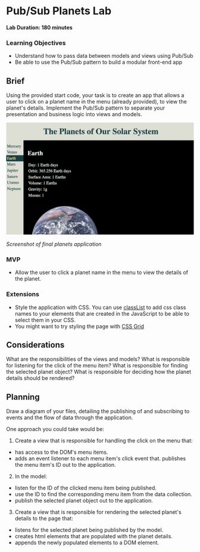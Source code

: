 # Pub/Sub Planets Lab

**Lab Duration: 180 minutes**

### Learning Objectives

- Understand how to pass data between models and views using Pub/Sub
- Be able to use the Pub/Sub pattern to build a modular front-end app

## Brief

Using the provided start code, your task is to create an app that allows a user to click on a planet name in the menu (already provided), to view the planet's details. Implement the Pub/Sub pattern to separate your presentation and business logic into views and models.

![Images or digram](images/planets_screenshot.png)

*Screenshot of final planets application*

### MVP

- Allow the user to click a planet name in the menu to view the details of the planet.

### Extensions

- Style the application with CSS. You can use [classList](https://developer.mozilla.org/en-US/docs/Web/API/Element/classList) to add css class names to your elements that are created in the JavaScript to be able to select them in your CSS.
- You might want to try styling the page with [CSS Grid](https://css-tricks.com/snippets/css/complete-guide-grid/)

## Considerations

What are the responsibilities of the views and models? What is responsible for listening for the click of the menu item? What is responsible for finding the selected planet object? What is responsible for deciding how the planet details should be rendered?

## Planning

Draw a diagram of your files, detailing the publishing of and subscribing to events and the flow of data through the application.

One approach you could take would be:
1. Create a view that is responsible for handling the click on the menu that:
  - has access to the DOM's menu items.
  - adds an event listener to each menu item's click event that. publishes the menu item's ID out to the application.
2. In the model:
  - listen for the ID of the clicked menu item being published.
  - use the ID to find the corresponding menu item from the data collection.
  - publish the selected planet object out to the application.
3. Create a view that is responsible for rendering the selected planet's details to the page that:
  - listens for the selected planet being published by the model.
  - creates html elements that are populated with the planet details.
  - appends the newly populated elements to a DOM element.
